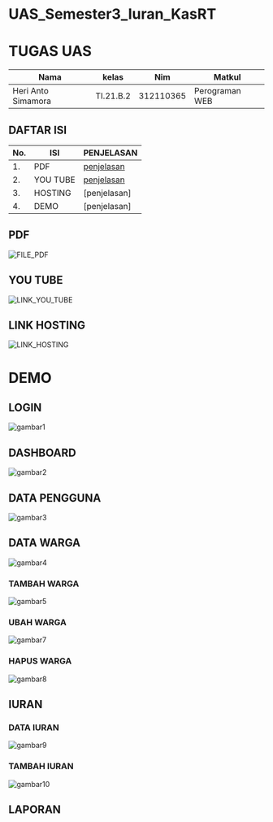 # UAS_Semester3_Iuran_KasRT

# TUGAS UAS 
| Nama | kelas | Nim | Matkul |
| -- | --- | ---- | ----------- |
| Heri Anto Simamora | TI.21.B.2 | 312110365 | Perograman WEB |

## DAFTAR ISI 
| No. | ISI | PENJELASAN |
| -- | --- | ---------- |
| 1. | PDF | [penjelasan](#) |
| 2. | YOU TUBE | [penjelasan]()|
| 3. | HOSTING | [penjelasan]|
| 4. | DEMO | [penjelasan]|

## PDF

![FILE_PDF]()

## YOU TUBE

![LINK_YOU_TUBE]()

## LINK HOSTING 

![LINK_HOSTING]()

# DEMO 

## LOGIN

![gambar1](gambar/a.png.png)

## DASHBOARD

![gambar2](gambar/b.png.png)

## DATA PENGGUNA

![gambar3](gambar/c.png.png)

## DATA WARGA 

![gambar4](gambar/d.png.png)

### TAMBAH WARGA 
![gambar5](gambar/e.png.png)

### UBAH WARGA 
![gambar7](gambar/f.png.png)

### HAPUS WARGA
![gambar8](gambar/g.png.png)

## IURAN

### DATA IURAN
![gambar9](gambar/h.png.png)

### TAMBAH IURAN 
![gambar10](gambar/i.png.png)

## LAPORAN 





